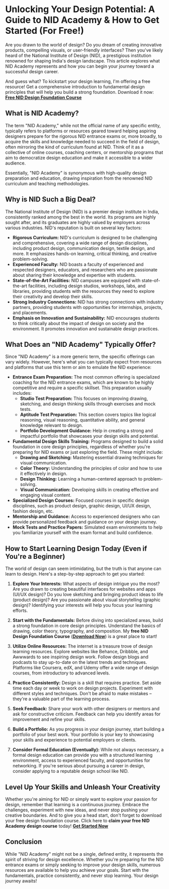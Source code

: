 # Unlocking Your Design Potential: A Guide to NID Academy & How to Get Started (For Free!)

Are you drawn to the world of design? Do you dream of creating innovative products, compelling visuals, or user-friendly interfaces? Then you've likely heard of the National Institute of Design (NID), a prestigious institution renowned for shaping India's design landscape. This article explores what NID Academy represents and how you can begin your journey toward a successful design career.

And guess what? To kickstart your design learning, I'm offering a free resource! Get a comprehensive introduction to fundamental design principles that will help you build a strong foundation. Download it now: [**Free NID Design Foundation Course**](https://udemywork.com/nid-academy)

## What is NID Academy?

The term "NID Academy," while not the official name of any specific entity, typically refers to platforms or resources geared toward helping aspiring designers prepare for the rigorous NID entrance exams or, more broadly, to acquire the skills and knowledge needed to succeed in the field of design, often mirroring the kind of curriculum found at NID. Think of it as a collective of online courses, coaching centers, or mentorship programs that aim to democratize design education and make it accessible to a wider audience.

Essentially, "NID Academy" is synonymous with high-quality design preparation and education, drawing inspiration from the renowned NID curriculum and teaching methodologies.

## Why is NID Such a Big Deal?

The National Institute of Design (NID) is a premier design institute in India, consistently ranked among the best in the world. Its programs are highly sought after, and its graduates are highly valued by employers across various industries. NID's reputation is built on several key factors:

*   **Rigorous Curriculum:** NID's curriculum is designed to be challenging and comprehensive, covering a wide range of design disciplines, including product design, communication design, textile design, and more. It emphasizes hands-on learning, critical thinking, and creative problem-solving.
*   **Experienced Faculty:** NID boasts a faculty of experienced and respected designers, educators, and researchers who are passionate about sharing their knowledge and expertise with students.
*   **State-of-the-Art Facilities:** NID campuses are equipped with state-of-the-art facilities, including design studios, workshops, labs, and libraries, providing students with the resources they need to explore their creativity and develop their skills.
*   **Strong Industry Connections:** NID has strong connections with industry partners, providing students with opportunities for internships, projects, and placements.
*   **Emphasis on Innovation and Sustainability:** NID encourages students to think critically about the impact of design on society and the environment. It promotes innovation and sustainable design practices.

## What Does an "NID Academy" Typically Offer?

Since "NID Academy" is a more generic term, the specific offerings can vary widely. However, here's what you can typically expect from resources and platforms that use this term or aim to emulate the NID experience:

*   **Entrance Exam Preparation:** The most common offering is specialized coaching for the NID entrance exams, which are known to be highly competitive and require a specific skillset. This preparation usually includes:
    *   **Studio Test Preparation:** This focuses on improving drawing, sketching, and design thinking skills through exercises and mock tests.
    *   **Aptitude Test Preparation:** This section covers topics like logical reasoning, visual reasoning, quantitative ability, and general knowledge relevant to design.
    *   **Portfolio Development Guidance:** Help in creating a strong and impactful portfolio that showcases your design skills and potential.
*   **Fundamental Design Skills Training:** Programs designed to build a solid foundation in core design principles, regardless of whether you're preparing for NID exams or just exploring the field. These might include:
    *   **Drawing and Sketching:** Mastering essential drawing techniques for visual communication.
    *   **Color Theory:** Understanding the principles of color and how to use it effectively in design.
    *   **Design Thinking:** Learning a human-centered approach to problem-solving.
    *   **Visual Communication:** Developing skills in creating effective and engaging visual content.
*   **Specialized Design Courses:** Focused courses in specific design disciplines, such as product design, graphic design, UI/UX design, fashion design, etc.
*   **Mentorship and Guidance:** Access to experienced designers who can provide personalized feedback and guidance on your design journey.
*   **Mock Tests and Practice Papers:** Simulated exam environments to help you familiarize yourself with the exam format and build confidence.

## How to Start Learning Design Today (Even if You're a Beginner)

The world of design can seem intimidating, but the truth is that anyone can learn to design. Here's a step-by-step approach to get you started:

1.  **Explore Your Interests:** What aspects of design intrigue you the most? Are you drawn to creating beautiful interfaces for websites and apps (UI/UX design)? Do you love sketching and bringing product ideas to life (product design)? Are you passionate about visual storytelling (graphic design)? Identifying your interests will help you focus your learning efforts.

2.  **Start with the Fundamentals:** Before diving into specialized areas, build a strong foundation in core design principles. Understand the basics of drawing, color theory, typography, and composition. My **free NID Design Foundation Course** ([**Download Now**](https://udemywork.com/nid-academy)) is a great place to start!

3.  **Utilize Online Resources:** The internet is a treasure trove of design learning resources. Explore websites like Behance, Dribbble, and Awwwards to see inspiring design work. Follow design blogs and podcasts to stay up-to-date on the latest trends and techniques. Platforms like Coursera, edX, and Udemy offer a wide range of design courses, from introductory to advanced levels.

4.  **Practice Consistently:** Design is a skill that requires practice. Set aside time each day or week to work on design projects. Experiment with different styles and techniques. Don't be afraid to make mistakes – they're a valuable part of the learning process.

5.  **Seek Feedback:** Share your work with other designers or mentors and ask for constructive criticism. Feedback can help you identify areas for improvement and refine your skills.

6.  **Build a Portfolio:** As you progress in your design journey, start building a portfolio of your best work. Your portfolio is your key to showcasing your skills and experience to potential employers or clients.

7.  **Consider Formal Education (Eventually):** While not always necessary, a formal design education can provide you with a structured learning environment, access to experienced faculty, and opportunities for networking. If you're serious about pursuing a career in design, consider applying to a reputable design school like NID.

## Level Up Your Skills and Unleash Your Creativity

Whether you're aiming for NID or simply want to explore your passion for design, remember that learning is a continuous journey. Embrace the challenges, experiment with new ideas, and never stop pushing your creative boundaries. And to give you a head start, don't forget to download your free design foundation course. Click here to **claim your free NID Academy design course** today! [**Get Started Now**](https://udemywork.com/nid-academy)

## Conclusion

While "NID Academy" might not be a single, defined entity, it represents the spirit of striving for design excellence. Whether you're preparing for the NID entrance exams or simply seeking to improve your design skills, numerous resources are available to help you achieve your goals. Start with the fundamentals, practice consistently, and never stop learning. Your design journey awaits!
